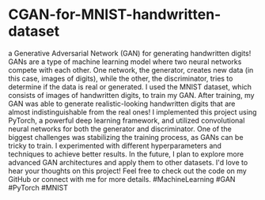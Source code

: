 # CGAN-for-MNIST-handwritten-dataset
a Generative Adversarial Network (GAN) for generating handwritten digits! GANs are a type of machine learning model where two neural networks compete with each other. One network, the generator, creates new data (in this case, images of digits), while the other, the discriminator, tries to determine if the data is real or generated. I used the MNIST dataset, which consists of images of handwritten digits, to train my GAN. After training, my GAN was able to generate realistic-looking handwritten digits that are almost indistinguishable from the real ones! I implemented this project using PyTorch, a powerful deep learning framework, and utilized convolutional neural networks for both the generator and discriminator. One of the biggest challenges was stabilizing the training process, as GANs can be tricky to train. I experimented with different hyperparameters and techniques to achieve better results. In the future, I plan to explore more advanced GAN architectures and apply them to other datasets. I'd love to hear your thoughts on this project! Feel free to check out the code on my GitHub or connect with me for more details. #MachineLearning #GAN #PyTorch #MNIST
